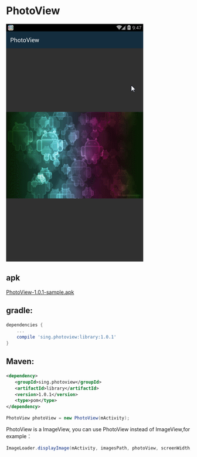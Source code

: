 # PhotoView    
 ![](./app/src/main/res/drawable-nodpi/demo.gif "")
## apk
[PhotoView-1.0.1-sample.apk](https://github.com/Sing1/PhotoView/blob/master/app/app-debug.apk)
## gradle:
```groovy
dependencies {
    ...
    compile 'sing.photoview:library:1.0.1'
}
```
## Maven:
```xml
<dependency>
　　<groupId>sing.photoview</groupId>
　　<artifactId>library</artifactId>
　　<version>1.0.1</version>
　　<type>pom</type>
</dependency>
``` 

```JAVA     
PhotoView photoView = new PhotoView(mActivity);
```
PhotoView is a ImageView, you can use PhotoView instead of ImageView,for example：
```JAVA 
ImageLoader.displayImage(mActivity, imagesPath, photoView, screenWidth, screenHeight);
```
